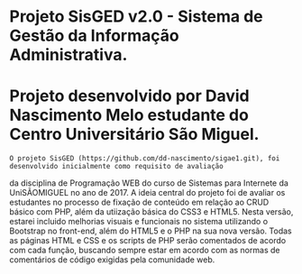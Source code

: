 # Projeto SisGED v2.0 - Sistema de Gestão da Informação Administrativa. 

# Projeto desenvolvido por David Nascimento Melo estudante do Centro Universitário São Miguel. 

	O projeto SisGED (https://github.com/dd-nascimento/sigae1.git), foi desenvolvido inicialmente como requisito de avaliação 
da disciplina de Programação WEB do curso de Sistemas para Internete da UniSÃOMIGUEL no ano de 2017. A ideia central do projeto foi 
de avaliar os estudantes no processo de fixação de conteúdo em relação ao CRUD básico com PHP, além da utiização básica do CSS3 e 
HTML5. 
	Nesta versão, estarei incluido melhorias visuais e funcionais no sistema utilizando o Bootstrap no front-end, além do 
HTML5 e o PHP na sua nova versão. Todas as páginas HTML e CSS e os scripts de PHP serão comentados de acordo com cada função, 
buscando sempre estar em acordo com as normas de comentários de código exigidas pela comunidade web. 
